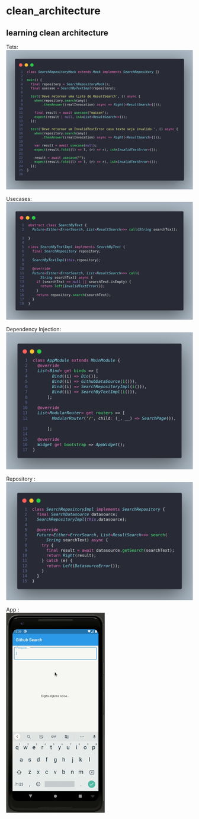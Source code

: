 # clean_architecture

## learning clean architecture

Tets: 
![alt text](./assets/code.png "Tests")

Usecases: 
![alt text](./assets/usecases.png "usecases")

Dependency Injection: 
![alt text](./assets/dependency-injection.png "dependency-injection")


Repository : 
![alt text](./assets/repository.png "dependency-injection")

App : 
<br>
<img src="./assets/gif_search_git.gif" width="266" height="540"/>

